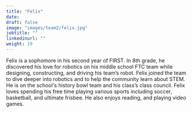 ```yaml
---
title: "Felix"
date:
draft: false
image: "images/team2/felix.jpg"
jobtitle: ""
linkedinurl: ""
weight: 19
---
```


Felix is a sophomore in his second year of FIRST. In 8th grade, he discovered his love for robotics on his middle school FTC team while designing, constructing, and driving his team’s robot. Felix joined the team to dive deeper into robotics and to help the community learn about STEM. He is on the school's history bowl team and his class’s class council. Felix loves spending his free time playing various sports including soccer, basketball, and ultimate frisbee. He also enjoys reading, and playing video games.
